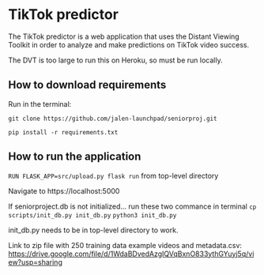 # TikTok predictor
The TikTok predictor is a web application that uses the Distant Viewing Toolkit in order to analyze and make predictions on TikTok video success.

The DVT is too large to run this on Heroku, so must be run locally.

## How to download requirements

Run in the terminal:
```
git clone https://github.com/jalen-launchpad/seniorproj.git
```
```
pip install -r requirements.txt
```
## How to run the application

```RUN FLASK_APP=src/upload.py flask run``` from top-level directory

Navigate to https://localhost:5000

If seniorproject.db is not initialized... run these two commance  in terminal
```cp scripts/init_db.py init_db.py```
```python3 init_db.py```

init_db.py needs to be in top-level directory to work.

Link to zip file with 250 training data example videos and metadata.csv: 
https://drive.google.com/file/d/1WdaBDvedAzgIQVqBxnO833ythGYuyj5q/view?usp=sharing
